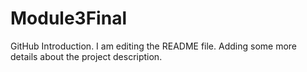 # Module3Final
GitHub Introduction.
I am editing the README file. Adding some more details about the project description.

